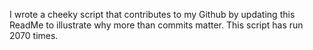 I wrote a cheeky script that contributes to my Github by updating this ReadMe to illustrate why more than commits matter. This script has run 2070 times.